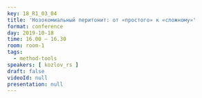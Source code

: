 ```yaml
---
key: 18_R1_03_04
title: 'Нозокомиальный перитонит: от «простого» к «сложному»'
format: conference
day: 2019-10-18
time: 16.00 – 16.30
room: room-1
tags:
  - method-tools
speakers: [ kozlov_rs ]
draft: false
videoId: null
presentation: null
---
```

